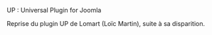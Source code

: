 UP : Universal Plugin for Joomla

Reprise du plugin UP de Lomart (Loïc Martin), suite à sa disparition.

